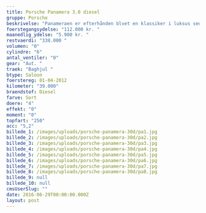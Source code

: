 ```yaml
---
title: Porsche Panamera 3.0 diesel
gruppe: Porsche
beskrivelse: "Panameraen er efterhånden blvet en klassiker i luksus sedan klassen og har både evnen til at være en hidsig racer og en rolig familie-flyder.  "
foerstegangsydelse: "112.000 kr. "
maanedlig_ydelse: "5.900 kr. "
restvaerdi: "338.000 "
volumen: "0"
cylindre: "6"
antal_ventiler: "0"
gear: "Aut. "
traek: "Baghjul "
btype: Saloon
foerstereg: 01-04-2012
kilometer: "39.000"
braendstof: Diesel
farve: Sort
doere: "4"
effekt: "0"
moment: "0"
topfart: "250"
acc: "5,2"
billede_1: /images/uploads/porsche-panamera-30d/pa1.jpg
billede_2: /images/uploads/porsche-panamera-30d/pa2.jpg
billede_3: /images/uploads/porsche-panamera-30d/pa3.jpg
billede_4: /images/uploads/porsche-panamera-30d/pa4.jpg
billede_5: /images/uploads/porsche-panamera-30d/pa5.jpg
billede_6: /images/uploads/porsche-panamera-30d/pa6.jpg
billede_7: /images/uploads/porsche-panamera-30d/pa7.jpg
billede_8: /images/uploads/porsche-panamera-30d/pa8.jpg
billede_9: null
billede_10: null
cmsUserSlug: ""
date: 2016-06-29T00:00:00.000Z
layout: post
---
```


